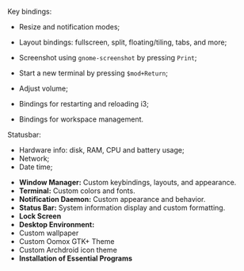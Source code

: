 Key bindings:
- Resize and notification modes;
- Layout bindings: fullscreen, split, floating/tiling, tabs, and more;
- Screenshot using `gnome-screenshot` by pressing `Print`;
- Start a new terminal by pressing `$mod+Return`;

- Adjust volume;
- Bindings for restarting and reloading i3;
- Bindings for workspace management.

Statusbar:
- Hardware info: disk, RAM, CPU and battery usage;
- Network;
- Date time;

* **Window Manager:** Custom keybindings, layouts, and appearance.
* **Terminal:** Custom colors and fonts.
* **Notification Daemon:** Custom appearance and behavior.
* **Status Bar:** System information display and custom formatting.
* **Lock Screen** 
* **Desktop Environment:** 
* Custom wallpaper
* Custom Oomox GTK+ Theme
* Custom Archdroid icon theme
* **Installation of Essential Programs**
